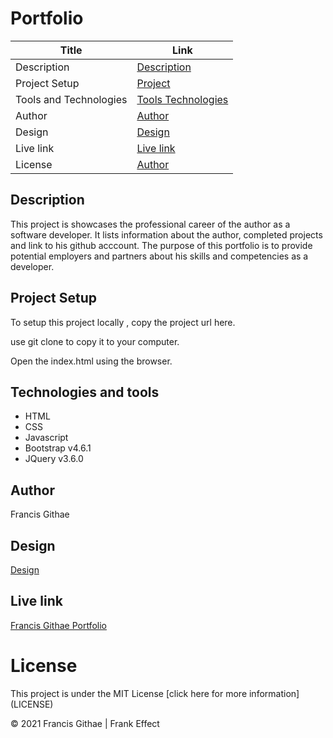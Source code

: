 # Portfolio

| Title                  | Link                                          |
| ---------------------- | --------------------------------------------- |
| Description            | [Description](#Description)                   |
| Project Setup          | [Project](#Project-Setup)                     |
| Tools and Technologies | [Tools Technologies](#Tools-and-Technologies) |
| Author                 | [Author](#Author)                             |
| Design                 | [Design](#Design)                             |
| Live link              | [Live link](#Livelink)                        |
| License                | [Author](#License)                            |

## Description

This project is showcases the professional career of the author as a software developer. It lists information about the author, completed projects and link to his github acccount. The purpose of this portfolio is to provide potential employers and partners about his skills and competencies as a developer.

## Project Setup

To setup this project locally , copy the project url here.

use git clone to copy it to your computer.

Open the index.html using the browser.

## Technologies and tools

- HTML
- CSS
- Javascript
- Bootstrap v4.6.1
- JQuery v3.6.0

## Author

<p>Francis Githae</p>

## Design

[Design](https://www.figma.com/file/jKLhYe6pB12GfvblLeTTwZ/portfolio?node-id=0%3A1)

## Live link

[Francis Githae Portfolio](https://githaefrancis.github.io/portfolio/)

# License

<p>This project is under the MIT License [click here for more information](LICENSE)</p>

&copy; 2021 Francis Githae | Frank Effect